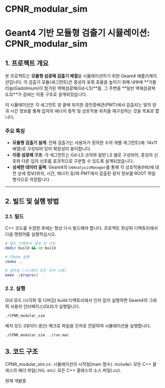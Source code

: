 # CPNR_modular_sim
# Geant4 기반 모듈형 검출기 시뮬레이션: CPNR_modular_sim

## 1. 프로젝트 개요

본 프로젝트는 **모듈형 섬광체 검출기 배열**을 시뮬레이션하기 위한 Geant4 애플리케이션입니다. 각 검출기 모듈(세그먼트)은 중성자 포획 효율을 높이기 위해 내부에 **가돌리늄(Gadolinium)이 첨가된 액체섬광체(Gd-LS)**를, 그 주변을 **일반 액체섬광체(LS)**가 감싸는 이중 구조로 설계되었습니다.

이 시뮬레이션은 각 세그먼트 양 끝에 위치한 광전증배관(PMT)에서 검출되는 빛의 양과 시간 정보를 통해 입자의 에너지 증착 및 상호작용 위치를 재구성하는 것을 목표로 합니다.

### 주요 특징

* **모듈형 검출기 설계**: 전체 검출기는 사용자가 정의한 수의 개별 세그먼트(예: 14x11 배열)로 구성되어 있어 확장성이 용이합니다.
* **이중 섬광체 구조**: 각 세그먼트는 Gd-LS 코어와 일반 LS 쉘로 구성되어, 중성자 신호와 다른 입자 신호를 효과적으로 구분할 수 있도록 설계되었습니다.
* **상세한 데이터 출력**: Geant4의 `G4AnalysisManager`를 통해 각 상호작용(Hit)에 대한 상세 정보(위치, 시간, 에너지 등)와 PMT에서 검출된 광자 정보를 ROOT 파일 형식으로 저장합니다.

---

## 2. 빌드 및 실행 방법

### 2.1. 빌드

C++ 코드를 수정한 후에는 항상 다시 빌드해야 합니다. 프로젝트 최상위 디렉토리에서 다음 명령어를 실행하십시오.

```bash
# 빌드 디렉토리 생성 및 이동
mkdir build && cd build

# CMake 실행
cmake ..

# 컴파일 (시스템의 모든 코어 사용)
make -j$(nproc)
```
### 2.2. 실행
GUI 모드 (시각화 및 디버깅)
build 디렉토리에서 인자 없이 실행하면 Geant4의 그래픽 사용자 인터페이스(GUI)가 실행됩니다.

```bash
./CPNR_modular_sim
```
배치 모드 (데이터 생산)
매크로 파일을 인자로 전달하여 시뮬레이션을 실행합니다.

```bash
./CPNR_modular_sim ../run.mac
```
## 3. 코드 구조
CPNR_modular_sim.cc: 시뮬레이션의 시작점(main 함수).
include/: 모든 C++ 클래스의 헤더 파일(.hh).
src/: 모든 C++ 클래스의 소스 파일(.cc).

현재 개발중
